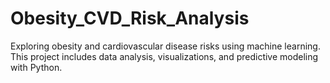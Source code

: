# Obesity_CVD_Risk_Analysis
Exploring obesity and cardiovascular disease risks using machine learning. This project includes data analysis, visualizations, and predictive modeling with Python.
